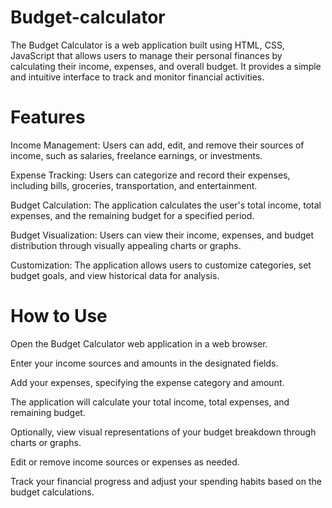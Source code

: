 # Budget-calculator
The Budget Calculator is a web application built using HTML, CSS, JavaScript that allows users to manage their personal finances by calculating their income, expenses, and overall budget. It provides a simple and intuitive interface to track and monitor financial activities.

# Features
Income Management: Users can add, edit, and remove their sources of income, such as salaries, freelance earnings, or investments.

Expense Tracking: Users can categorize and record their expenses, including bills, groceries, transportation, and entertainment.

Budget Calculation: The application calculates the user's total income, total expenses, and the remaining budget for a specified period.

Budget Visualization: Users can view their income, expenses, and budget distribution through visually appealing charts or graphs.

Customization: The application allows users to customize categories, set budget goals, and view historical data for analysis.

# How to Use
Open the Budget Calculator web application in a web browser.

Enter your income sources and amounts in the designated fields.

Add your expenses, specifying the expense category and amount.

The application will calculate your total income, total expenses, and remaining budget.

Optionally, view visual representations of your budget breakdown through charts or graphs.

Edit or remove income sources or expenses as needed.

Track your financial progress and adjust your spending habits based on the budget calculations.
